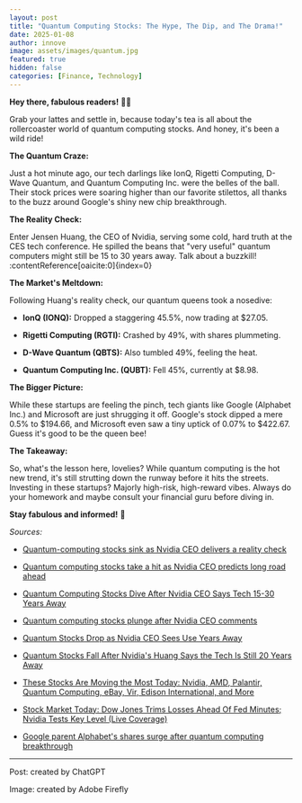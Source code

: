 ```yaml
---
layout: post
title: "Quantum Computing Stocks: The Hype, The Dip, and The Drama!"
date: 2025-01-08
author: innove
image: assets/images/quantum.jpg
featured: true
hidden: false
categories: [Finance, Technology]
---
```


**Hey there, fabulous readers!** 💁‍♀️

Grab your lattes and settle in, because today's tea is all about the rollercoaster world of quantum computing stocks. And honey, it's been a wild ride!

**The Quantum Craze:**

Just a hot minute ago, our tech darlings like IonQ, Rigetti Computing, D-Wave Quantum, and Quantum Computing Inc. were the belles of the ball. Their stock prices were soaring higher than our favorite stilettos, all thanks to the buzz around Google's shiny new chip breakthrough.

**The Reality Check:**

Enter Jensen Huang, the CEO of Nvidia, serving some cold, hard truth at the CES tech conference. He spilled the beans that "very useful" quantum computers might still be 15 to 30 years away. Talk about a buzzkill! :contentReference[oaicite:0]{index=0}

**The Market's Meltdown:**

Following Huang's reality check, our quantum queens took a nosedive:

- **IonQ (IONQ):** Dropped a staggering 45.5%, now trading at $27.05.

- **Rigetti Computing (RGTI):** Crashed by 49%, with shares plummeting.

- **D-Wave Quantum (QBTS):** Also tumbled 49%, feeling the heat.

- **Quantum Computing Inc. (QUBT):** Fell 45%, currently at $8.98.

**The Bigger Picture:**

While these startups are feeling the pinch, tech giants like Google (Alphabet Inc.) and Microsoft are just shrugging it off. Google's stock dipped a mere 0.5% to $194.66, and Microsoft even saw a tiny uptick of 0.07% to $422.67. Guess it's good to be the queen bee!

**The Takeaway:**

So, what's the lesson here, lovelies? While quantum computing is the hot new trend, it's still strutting down the runway before it hits the streets. Investing in these startups? Majorly high-risk, high-reward vibes. Always do your homework and maybe consult your financial guru before diving in.

**Stay fabulous and informed!** 💅

*Sources:*

- [Quantum-computing stocks sink as Nvidia CEO delivers a reality check](https://www.marketwatch.com/story/quantum-computing-stocks-sink-as-nvidia-ceo-delivers-a-reality-check-7fbdf443)

- [Quantum computing stocks take a hit as Nvidia CEO predicts long road ahead](https://www.reuters.com/technology/quantum-computing-stocks-take-hit-nvidia-ceo-predicts-long-road-ahead-2025-01-08/)

- [Quantum Computing Stocks Dive After Nvidia CEO Says Tech 15-30 Years Away](https://www.investors.com/news/technology/quantum-computing-stocks-dive-after-nvidia-ceo-says-tech-15-30-years-away/)

- [Quantum computing stocks plunge after Nvidia CEO comments](https://finance.yahoo.com/video/quantum-computing-stocks-plunge-nvidia-144641973.html)

- [Quantum Stocks Drop as Nvidia CEO Sees Use Years Away](https://finance.yahoo.com/news/quantum-computing-stocks-drop-nvidia-005300972.html)

- [Quantum Stocks Fall After Nvidia's Huang Says the Tech Is Still 20 Years Away](https://markets.businessinsider.com/news/stocks/quantum-computing-stocks-jensen-huang-nvidia-ces-rigetti-2025-1)

- [These Stocks Are Moving the Most Today: Nvidia, AMD, Palantir, Quantum Computing, eBay, Vir, Edison International, and More](https://www.barrons.com/articles/stock-market-movers-23b2ea34)

- [Stock Market Today: Dow Jones Trims Losses Ahead Of Fed Minutes; Nvidia Tests Key Level (Live Coverage)](https://www.investors.com/market-trend/stock-market-today/dow-jones-sp500-nasdaq-nvidia-nvda-stock-ai/)

- [Google parent Alphabet's shares surge after quantum computing breakthrough](https://nypost.com/2024/12/10/business/alphabet-shares-surge-on-quantum-computing-breakthrough-willow/)



--- 
Post: created by ChatGPT

Image: created by Adobe Firefly
